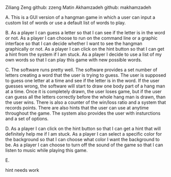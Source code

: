 Ziliang Zeng  github: zzeng
Matin Akhamzadeh  github: makhamzadeh

A.
This is a GUI version of a hangman game in which a user can input a custom list of words or use a default list of words to play.

B. 
As a player I can guess a letter so that I can see if the letter is in the word or not.
As a player I can choose to run on the command line or a graphic interface so that I can decide whether I want to see the hangman graphically or not.
As a player I can click on the hint button so that I can get a hint from the system if I am stuck.
As a player I decide to use a list of my own words so that I can play this game with new possible words.

C.
The software runs pretty well. The software provides a set number of letters creating a word that the user is trying to guess. The user is supposed to guess one letter at a time and see if the letter is in the word. If the user guesses wrong, the software will start to draw one body part of a hang man at a time. Once it is completely drawn, the user loses game, but if the user can guess all the letters correctly before the whole hang man is drawn, than the user wins. There is also a counter of the win/loss ratio and a system that records points. There are also hints that the user can use at anytime throughout the game. The system also provides the user with insturctions and a set of options.

D.
As a player I can click on the hint button so that I can get a hint that will definitely help me if I am stuck.
As a player I can select a specific color for the background so that I can choose what color I want the background to be.
As a player I can choose to turn off the sound of the game so that I can listen to music while playing this game.

E.

hint needs work

